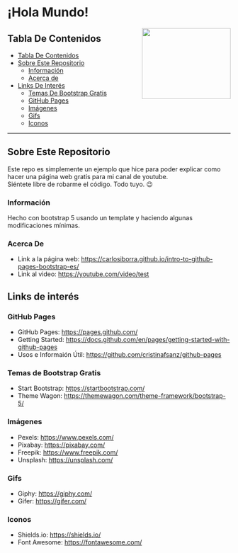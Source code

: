<!-- Hello World! This is Carlos Iborra's (@carlosiborra) -->

# ¡Hola Mundo!

<a href = "url"><img src = "https://media.giphy.com/media/MRmLAJ7QWiV2LcqJrh/giphy.gif" align="right" width="200" height="160"></a>

## Tabla De Contenidos
* [Tabla De Contenidos](#tabla-de-contenidos) 
* [Sobre Este Repositorio](#sobre-este-repositorio)
  - [Información](#información)
  - [Acerca de](#acerca-de)
* [Links De Interés](#links-de-interés)
  - [Temas De Bootstrap Gratis](#temas-de-bootstrap-gratis)
  - [GitHub Pages](#github-pages)
  - [Imágenes](#imágenes)
  - [Gifs](#gifs)
  - [Iconos](#iconos)

<hr>

## Sobre Este Repositorio

Este repo es simplemente un ejemplo que hice para poder explicar como hacer una página web gratis para mi canal de youtube. <br>
Siéntete libre de robarme el código. Todo tuyo. :wink:

  ### Información
  Hecho con bootstrap 5 usando un template y haciendo algunas modificaciones mínimas.
  
  ### Acerca De
  * Link a la página web: https://carlosiborra.github.io/intro-to-github-pages-bootstrap-es/ <br>
  * Link al video: https://youtube.com/video/test


## Links de interés
   
  
  
  ### GitHub Pages
  * GitHub Pages: https://pages.github.com/
  * Getting Started: https://docs.github.com/en/pages/getting-started-with-github-pages
  * Usos e Informaión Útil: https://github.com/cristinafsanz/github-pages
  
  ### Temas de Bootstrap Gratis
  * Start Bootstrap: https://startbootstrap.com/
  * Theme Wagon: https://themewagon.com/theme-framework/bootstrap-5/
  
  ### Imágenes
  * Pexels: https://www.pexels.com/
  * Pixabay: https://pixabay.com/
  * Freepik: https://www.freepik.com/
  * Unsplash: https://unsplash.com/
  
  ### Gifs
  * Giphy: https://giphy.com/
  * Gifer: https://gifer.com/
  
  ### Iconos
  * Shields.io: https://shields.io/
  * Font Awesome: https://fontawesome.com/
